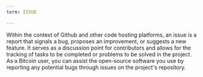```yaml
---
term: ISSUE

---
```

Within the context of Github and other code hosting platforms, an issue is a report that signals a bug, proposes an improvement, or suggests a new feature. It serves as a discussion point for contributors and allows for the tracking of tasks to be completed or problems to be solved in the project. As a Bitcoin user, you can assist the open-source software you use by reporting any potential bugs through issues on the project's repository.